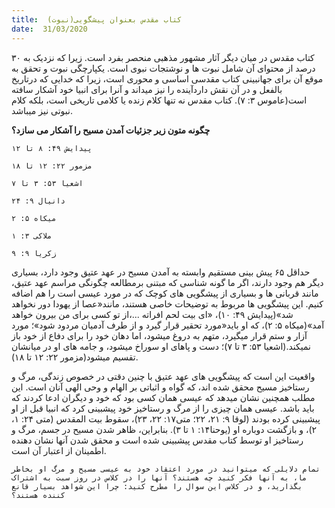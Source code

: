 ```yaml
---
title:  کتاب مقدس بعنوان پیشگویی(نبوت)
date:  31/03/2020
---
```


کتاب مقدس در میان دیگر آثار مشهور مذهبی منحصر بفرد است. زیرا که نزدیک به ۳۰ درصد از محتوای آن شامل نبوت ها و نوشتجات نبوی است. یکپارچگی نبوت و تحقق به موقع آن برای جهانبینی کتاب مقدسی اساسی و محوری است، زیرا که خدایی که درتاریخ بالفعل و در آن نقش داردآینده را نیز  میداند و آنرا برای انبیا خود آشکار سافته است(عاموس ۳: ۷). کتاب مقدس نه تنها کلام زنده یا کلامی تاریخی است، بلکه کلام نبوتی نیز میباشد.

**چگونه متون زیر جزئیات آمدن مسیح را آشکار می سازد؟**

`پیدایش ۴۹: ۸ تا ۱۲`

`مزمور ۲۲: ۱۲ تا ۱۸`

`اشعیا ۵۳: ۳ تا ۷`

`دانیال ۹: ۲۴`

`میکاه ۵: ۲`

`ملاکی ۳: ۱`

`زکریا ۹: ۹`

حداقل ۶۵ پیش بینی مستقیم وابسته به آمدن مسیح در عهد عتیق وجود دارد، بسیاری دیگر هم وجود دارند، اگر ما گونه شناسی که مبتنی برمطالعه چگونگی مراسم عهد عتیق، مانند قربانی ها و بسیاری از پیشگویی های کوچک که در مورد عیسی است را هم اضافه کنیم. این پیشگویی ها مربوط به توضیحات خاصی هستند، مانند«عصا از یهودا دور نخواهد شد»(پیدایش ۴۹: ۱۰)، «ای بیت لحم افراته ...،از تو کسی برای من بیرون خواهد آمد»(میکاه ۵: ۲)، که او باید«مورد تحقیر قرار گیرد و از طرف آدمیان مردود شود»؛ مورد آزار و ستم قرار میگیرد، متهم به دروغ میشود، اما دهان خود را برای دفاع از خود باز نمیکند.(اشعیا ۵۳: ۳ تا ۷)؛ دست و پاهای او سوراخ میشود، و جامه های او در میانشان تقسیم میشود(مزمور ۲۲: ۱۲ تا ۱۸).

واقعیت این است که پیشگویی های عهد عتیق با چنین دقتی در خصوص زندگی، مرگ و رستاخیز مسیح محقق شده اند، که گواه و اثباتی بر الهام و وحی الهی آنان است. این مطلب همچنین نشان میدهد که عیسی همان کسی بود که خود و دیگران ادعا کردند که باید باشد. عیسی همان چیزی را از مرگ و رستاخیز خود پیشبینی کرد که انبیا قبل از او پیشبینی کرده بودند (لوقا ۹: ۲۱، ۲۲؛ متی۱۷: ۲۲، ۲۳)، سقوط بیت المقدس (متی ۲۴: ۱، ۲)، و بازگشت دوباره او (یوحنا۱۴: ۱ تا ۳). بنابراین، ظاهر شدن مسیح در جسم، مرگ و رستاخیز او توسط کتاب مقدس پیشبینی شده است و محقق شدن آنها نشان دهنده اطمینان از اعتبار آن است.

`تمام دلایلی که میتوانید در مورد اعتقاد خود به عیسی مسیح و مرگ او بخاطر ما، به آنها فکر کنید چه هستند؟ آنها را در کلاس در روز سبت به اشتراک بگذارید، و در کلاس این سوال را مطرح کنید: چرا این شواهد بسیار قانع کننده هستند؟`